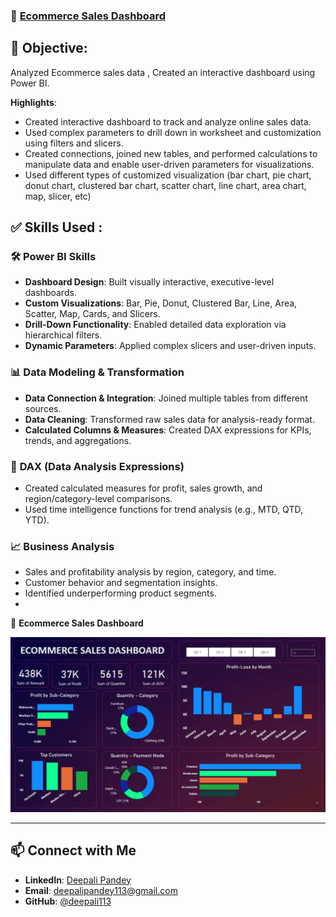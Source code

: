 ### 🔹 [Ecommerce Sales Dashboard](https://github.com/deepali113/Projects/tree/main/P1_Ecommerce_Sales_Dashboard)
## 🎯 **Objective**:
Analyzed Ecommerce sales data , Created an interactive dashboard using Power BI.

**Highlights**:
- Created interactive dashboard to track and analyze online sales data.
- Used complex parameters to drill down in worksheet and customization using filters and slicers.
- Created connections, joined new tables, and performed calculations to manipulate data and enable user-driven parameters for visualizations.
- Used different types of customized visualization (bar chart, pie chart, donut chart, clustered bar chart, scatter chart, line chart, area chart, map, slicer, etc)

## ✅ Skills Used :

### 🛠 **Power BI Skills**
- **Dashboard Design**: Built visually interactive, executive-level dashboards.
- **Custom Visualizations**: Bar, Pie, Donut, Clustered Bar, Line, Area, Scatter, Map, Cards, and Slicers.
- **Drill-Down Functionality**: Enabled detailed data exploration via hierarchical filters.
- **Dynamic Parameters**: Applied complex slicers and user-driven inputs.

### 📊 **Data Modeling & Transformation**
- **Data Connection & Integration**: Joined multiple tables from different sources.
- **Data Cleaning**: Transformed raw sales data for analysis-ready format.
- **Calculated Columns & Measures**: Created DAX expressions for KPIs, trends, and aggregations.

### 🧮 **DAX (Data Analysis Expressions)**
- Created calculated measures for profit, sales growth, and region/category-level comparisons.
- Used time intelligence functions for trend analysis (e.g., MTD, QTD, YTD).

### 📈 **Business Analysis**
- Sales and profitability analysis by region, category, and time.
- Customer behavior and segmentation insights.
- Identified underperforming product segments.
- 
📸 **Ecommerce Sales Dashboard**

![Ecommerce Sales Dashboard](https://github.com/deepali113/Projects/blob/main/P1_Ecommerce_Sales_Dashboard/Ecommerce%20Sales%20Dashboard.png)

---

## 📫 Connect with Me

- **LinkedIn**: [Deepali Pandey](https://www.linkedin.com/in/deepali-pandey-7b308b125)
- **Email**: deepalipandey113@gmail.com
- **GitHub**: [@deepali113](https://github.com/deepali113)

